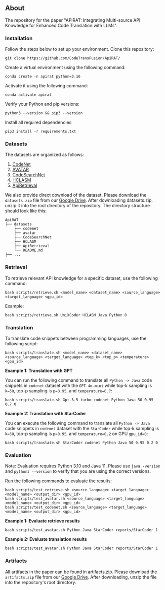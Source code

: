 ## About
The repository for the paper "APIRAT: Integrating Multi-source API Knowledge for Enhanced Code Translation with LLMs".

### Installation
Follow the steps below to set up your environment.
Clone this repository:
```
git clone https://github.com/CodeTransFusion/ApiRAT/
```

Create a virtual environment using the following command:
```
conda create -n apirat python=3.10
```

Activate it using the following command:
```
conda activate apirat
```

Verify your Python and pip versions:
```
python3 --version && pip3 --version
```

Install all required dependencies:
```
pip3 install -r requirements.txt
```

### Datasets

The datasets are organized as follows:

1. [CodeNet](https://github.com/IBM/Project_CodeNet)
2. [AVATAR](https://github.com/wasiahmad/AVATAR)
3. [CodeSearchNet](https://github.com/github/CodeSearchNet)
4. [HCLASM]()
5. [ApiRetrieval]()

We also provide direct download of the dataset. Please download the `datasets.zip` file from our [Google Drive](). After downloading datasets.zip, unzip it into the root directory of the repository. The directory structure should look like this:


```
ApiRAT
├── datasets
    ├── codenet
    ├── avatar
    ├── CodeSearchNet
    ├── HCLASM
    ├── ApiRetrieval
    └── README.md
├── ...
```
### Retrieval

To retrieve relevant API knowledge for a specific dataset, use the following command:
```
bash scripts/retrieve.sh <model_name> <dataset_name> <source_language> <target_language> <gpu_id>
```

Example:
```
bash scripts/retrieve.sh UniXCoder HCLASM Java Python 0
```

### Translation
To translate code snippets between programming languages, use the following script:
```
bash scripts/translate.sh <model_name> <dataset_name> <source_language> <target_language> <top_k> <top_p> <temperature> <gpu_id>
```

**Example 1: Translation with GPT** 

You can run the following command to translate all `Python -> Java` code snippets in `codenet` dataset with the `GPT-4o-mini` while top-k sampling is `k=50`, top-p sampling is `p=0.95`, and `temperature=0.7`:
```
bash scripts/translate.sh Gpt-3.5-turbo codenet Python Java 50 0.95 0.7 0
```


**Example 2: Translation with StarCoder**

You can execute the following command to translate all `Python -> Java` code snippets in `codenet` dataset with the `StarCoder` while top-k sampling is `k=50`, top-p sampling is `p=0.95`, and `temperature=0.2` on GPU `gpu_id=0`:
```
bash scripts/translate.sh StarCoder codenet Python Java 50 0.95 0.2 0
```

### Evaluation
Note: Evaluation requires Python 3.10 and Java 11. Please use `java -version` and `python3 --version` to verify that you are using the correct versions.


Run the following commands to evaluate the results:
```
bash scripts/test_retrieve.sh <source_language> <target_language> <model_name> <output_dir> <gpu_id>
bash scripts/test_avatar.sh <source_language> <target_language> <model_name> <output_dir> <gpu_id>
bash scripts/test_codenet.sh <source_language> <target_language> <model_name> <output_dir> <gpu_id>
```

**Example 1: Evaluate retrieve results** 
```
bash scripts/test_avatar.sh Python Java StarCoder reports/StarCoder 1
```

**Example 2: Evaluate translation results** 
```
bash scripts/test_avatar.sh Python Java StarCoder reports/StarCoder 1
```

### Artifacts

All artifacts in the paper can be found in artifacts.zip. Please download the `artifacts.zip` file from our [Google Drive](). After downloading, unzip the file into the repository's root directory.
